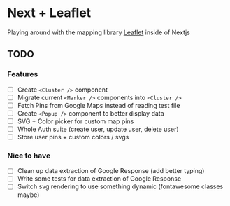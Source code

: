 # Next + Leaflet

Playing around with the mapping library [Leaflet](https://leafletjs.com/) inside of Nextjs

## TODO

### Features

- [ ] Create `<Cluster />` component
- [ ] Migrate current `<Marker />` components into `<Cluster />`
- [ ] Fetch Pins from Google Maps instead of reading test file
- [ ] Create `<Popup />` component to better display data
- [ ] SVG + Color picker for custom map pins
- [ ] Whole Auth suite (create user, update user, delete user)
- [ ] Store user pins + custom colors / svgs

### Nice to have

- [ ] Clean up data extraction of Google Response (add better typing)
- [ ] Write some tests for data extraction of Google Response
- [ ] Switch svg rendering to use something dynamic (fontawesome classes maybe)
